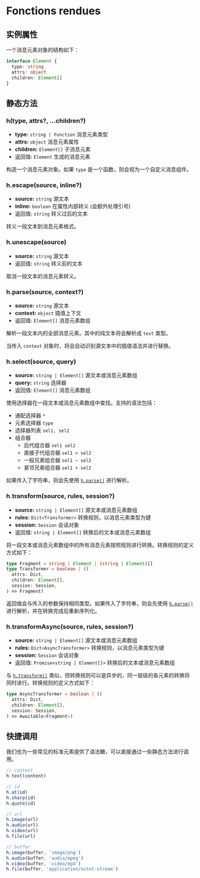 # Fonctions rendues

## 实例属性

一个消息元素对象的结构如下：

```ts
interface Element {
  type: string
  attrs: object
  children: Element[]
}
```

## 静态方法

### h(type, attrs?, ...children?)

- **type:** `string | Function` 消息元素类型
- **attrs:** `object` 消息元素属性
- **children:** `Element[]` 子消息元素
- 返回值: `Element` 生成的消息元素

构造一个消息元素对象。如果 `type` 是一个函数，则会视为一个自定义消息组件。

### h.escape(source, inline?)

- **source:** `string` 源文本
- **inline:** `boolean` 在属性内部转义 (会额外处理引号)
- 返回值: `string` 转义过后的文本

转义一段文本到消息元素格式。

### h.unescape(source)

- **source:** `string` 源文本
- 返回值: `string` 转义前的文本

取消一段文本的消息元素转义。

### h.parse(source, context?)

- **source:** `string` 源文本
- **context:** `object` 插值上下文
- 返回值: `Element[]` 消息元素数组

解析一段文本内的全部消息元素。其中的纯文本将会解析成 `text` 类型。

当传入 `context` 对象时，将会自动识别源文本中的插值语法并进行替换。

### h.select(source, query)

- **source:** `string | Element[]` 源文本或消息元素数组
- **query:** `string` 选择器
- 返回值: `Element[]` 消息元素数组

使用选择器在一段文本或消息元素数组中查找。支持的语法包括：

- 通配选择器 `*`
- 元素选择器 `type`
- 选择器列表 `sel1, sel2`
- 组合器
  - 后代组合器 `sel1 sel2`
  - 直接子代组合器 `sel1 > sel2`
  - 一般兄弟组合器 `sel1 ~ sel2`
  - 紧邻兄弟组合器 `sel1 + sel2`

如果传入了字符串，则会先使用 [`h.parse()`](#h-parse) 进行解析。

### h.transform(source, rules, session?)

- **source:** `string | Element[]` 源文本或消息元素数组
- **rules:** `Dict<Transformer>` 转换规则，以消息元素类型为键
- **session:** `Session` 会话对象
- 返回值: `string | Element[]` 转换后的文本或消息元素数组

将一段文本或消息元素数组中的所有消息元素按照规则进行转换。转换规则的定义方式如下：

```ts
type Fragment = string | Element | (string | Element)[]
type Transformer = boolean | ((
  attrs: Dict,
  children: Element[],
  session: Session,
) => Fragment)
```

返回值会与传入的参数保持相同类型。如果传入了字符串，则会先使用 [`h.parse()`](#h-parse) 进行解析，并在转换完成后重新序列化。

### h.transformAsync(source, rules, session?)

- **source:** `string | Element[]` 源文本或消息元素数组
- **rules:** `Dict<AsyncTransformer>` 转换规则，以消息元素类型为键
- **session:** `Session` 会话对象
- 返回值: `Promise<string | Element[]>` 转换后的文本或消息元素数组

与 [`h.transform()`](#h-transform) 类似，但转换规则可以是异步的，同一层级的各元素的转换将同时进行。转换规则的定义方式如下：

```ts
type AsyncTransformer = boolean | ((
  attrs: Dict,
  children: Element[],
  session: Session,
) => Awaitable<Fragment>)
```

## 快捷调用

我们也为一些常见的标准元素提供了语法糖，可以直接通过一些静态方法进行调用。

```ts
// content
h.text(content)

// id
h.at(id)
h.sharp(id)
h.quote(id)

// url
h.image(url)
h.audio(url)
h.video(url)
h.file(url)

// buffer
h.image(buffer, 'image/png')
h.audio(buffer, 'audio/mpeg')
h.video(buffer, 'video/mp4')
h.file(buffer, 'application/octet-stream')
```
